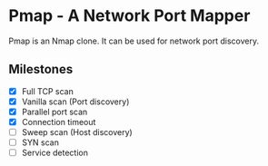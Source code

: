 # Pmap - A Network Port Mapper

Pmap is an Nmap clone. It can be used for network port discovery.

## Milestones

- [x] Full TCP scan
- [x] Vanilla scan (Port discovery)
- [x] Parallel port scan
- [x] Connection timeout
- [ ] Sweep scan (Host discovery)
- [ ] SYN scan
- [ ] Service detection
